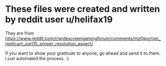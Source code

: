 # These files were created and written by reddit user u/helifax19

They are from https://www.reddit.com/r/widescreengamingforum/comments/mz0jpo/nier_replicant_sqrt15_proper_resolution_aspect/

If you want to show your gratitude to anyone, go ahead and send it to them. I just automated the process. :)